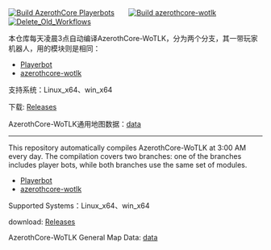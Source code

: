 [![Build AzerothCore Playerbots](https://github.com/ganan3917/build_azerothcore/actions/workflows/Build%20AzerothCore%20Playerbots.yml/badge.svg?event=workflow_dispatch)](https://github.com/ganan3917/build_azerothcore/actions/workflows/Build%20AzerothCore%20Playerbots.yml)　　[![Build azerothcore-wotlk](https://github.com/ganan3917/build_azerothcore/actions/workflows/Build%20azerothcore-wotlk.yml/badge.svg?branch=main&event=workflow_dispatch)](https://github.com/ganan3917/build_azerothcore/actions/workflows/Build%20azerothcore-wotlk.yml)　　[![Delete_Old_Workflows](https://github.com/ganan3917/build_azerothcore/actions/workflows/Del_old_Workflows.yml/badge.svg?branch=main&event=workflow_dispatch)](https://github.com/ganan3917/build_azerothcore/actions/workflows/Del_old_Workflows.yml)

本仓库每天凌晨3点自动编译AzerothCore-WoTLK，分为两个分支，其一带玩家机器人，用的模块则是相同：

 - [Playerbot](https://github.com/liyunfan1223/mod-playerbots.git)
 - [azerothcore-wotlk](https://github.com/azerothcore/azerothcore-wotlk.git)

支持系统：Linux_x64、win_x64

下载: [Releases](https://github.com/ganan3917/build_azerothcore/releases)

AzerothCore-WoTLK通用地图数据：[data](https://github.com/ganan3917/azerothcore-data.git)

---

This repository automatically compiles AzerothCore-WoTLK at 3:00 AM every day. The compilation covers two branches: one of the branches includes player bots, while both branches use the same set of modules.

 - [Playerbot](https://github.com/liyunfan1223/mod-playerbots.git)
 - [azerothcore-wotlk](https://github.com/azerothcore/azerothcore-wotlk.git)

Supported Systems：Linux_x64、win_x64

download: [Releases](https://github.com/ganan3917/build_azerothcore/releases)

AzerothCore-WoTLK General Map Data: [data](https://github.com/ganan3917/azerothcore-data.git)
